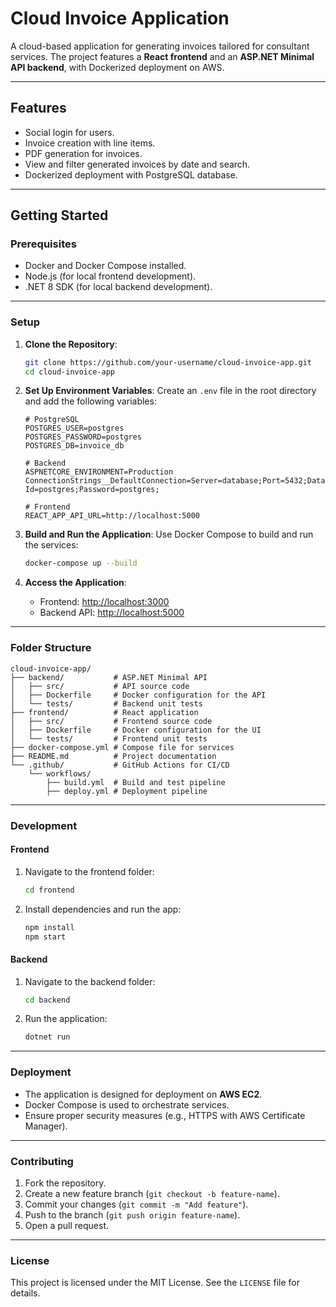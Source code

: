 # Cloud Invoice Application

A cloud-based application for generating invoices tailored for consultant services. The project features a **React frontend** and an **ASP.NET Minimal API backend**, with Dockerized deployment on AWS.

---

## **Features**
- Social login for users.
- Invoice creation with line items.
- PDF generation for invoices.
- View and filter generated invoices by date and search.
- Dockerized deployment with PostgreSQL database.

---

## **Getting Started**

### **Prerequisites**
- Docker and Docker Compose installed.
- Node.js (for local frontend development).
- .NET 8 SDK (for local backend development).

---

### **Setup**

1. **Clone the Repository**:
   ```bash
   git clone https://github.com/your-username/cloud-invoice-app.git
   cd cloud-invoice-app
   ```

2. **Set Up Environment Variables**:
   Create an `.env` file in the root directory and add the following variables:
   ```dotenv
   # PostgreSQL
   POSTGRES_USER=postgres
   POSTGRES_PASSWORD=postgres
   POSTGRES_DB=invoice_db

   # Backend
   ASPNETCORE_ENVIRONMENT=Production
   ConnectionStrings__DefaultConnection=Server=database;Port=5432;Database=invoice_db;User Id=postgres;Password=postgres;

   # Frontend
   REACT_APP_API_URL=http://localhost:5000
   ```

3. **Build and Run the Application**:
   Use Docker Compose to build and run the services:
   ```bash
   docker-compose up --build
   ```

4. **Access the Application**:
   - Frontend: [http://localhost:3000](http://localhost:3000)
   - Backend API: [http://localhost:5000](http://localhost:5000)

---

### **Folder Structure**
```
cloud-invoice-app/
├── backend/           # ASP.NET Minimal API
│   ├── src/           # API source code
│   ├── Dockerfile     # Docker configuration for the API
│   └── tests/         # Backend unit tests
├── frontend/          # React application
│   ├── src/           # Frontend source code
│   ├── Dockerfile     # Docker configuration for the UI
│   └── tests/         # Frontend unit tests
├── docker-compose.yml # Compose file for services
├── README.md          # Project documentation
└── .github/           # GitHub Actions for CI/CD
    └── workflows/
        ├── build.yml  # Build and test pipeline
        ├── deploy.yml # Deployment pipeline
```

---

### **Development**

#### **Frontend**
1. Navigate to the frontend folder:
   ```bash
   cd frontend
   ```
2. Install dependencies and run the app:
   ```bash
   npm install
   npm start
   ```

#### **Backend**
1. Navigate to the backend folder:
   ```bash
   cd backend
   ```
2. Run the application:
   ```bash
   dotnet run
   ```

---

### **Deployment**
- The application is designed for deployment on **AWS EC2**.
- Docker Compose is used to orchestrate services.
- Ensure proper security measures (e.g., HTTPS with AWS Certificate Manager).

---

### **Contributing**
1. Fork the repository.
2. Create a new feature branch (`git checkout -b feature-name`).
3. Commit your changes (`git commit -m "Add feature"`).
4. Push to the branch (`git push origin feature-name`).
5. Open a pull request.

---

### **License**
This project is licensed under the MIT License. See the `LICENSE` file for details.
